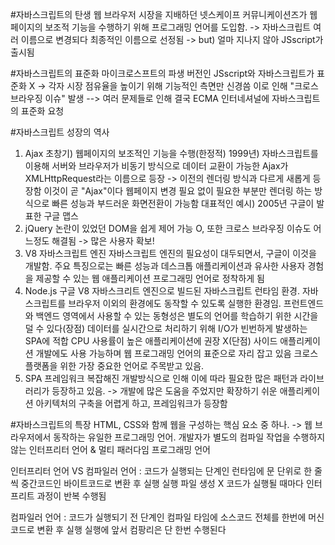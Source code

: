 #자바스크립트의 탄생
웹 브라우저 시장을 지배하던 넷스케이프 커뮤니케이션즈가 웹페이지의 보조적 기능을 수행하기 위해 프로그래밍 언어를 도입함. -> 자바스크립트
여러 이름으로 변경되다 최종적인 이름으로 선정됨 -> but) 얼마 지나지 않아 JSscript가 출시됨

#자바스크립트의 표준화
마이크로스프트의 파생 버전인 JSscript와 자바스크립트가 표준화 X -> 각자 시장 점유율을 높이기 위해 기능적인 측면만 신경씀
이로 인해 "크로스 브라우징 이슈" 발생 --> 여러 문제들로 인해 결국 ECMA 인터네셔널에 자바스크립트의 표준화 요청

#자바스크립트 성장의 역사
1. Ajax
초창기) 웹페이지의 보조적인 기능을 수행(한정적)
1999년) 자바스크립트를 이용해 서버와 브라우저가 비동기 방식으로 데이터 교환이 가능한 Ajax가 XMLHttpRequest라는 이름으로 등장
-> 이전의 렌더링 방식과 다르게 새롭게 등장함 이것이 곧 "Ajax"이다
웹페이지 변경 필요 없이 필요한 부분만 렌더링 하는 방식으로 빠른 성능과 부드러운 화면전환이 가능함
대표적인 예시) 2005년 구글이 발표한 구글 맵스
2. jQuery
논란이 있었던 DOM을 쉽게 제어 가능 O, 또한 크로스 브라우징 이슈도 어느정도 해결됨 -> 많은 사용자 확보!
3. V8 자바스크립트 엔진
자바스크립트 엔진의 필요성이 대두되면서, 구글이 이것을 개발함.
주요 특징으로는 빠른 성능과 데스크톱 애플리케이션과 유사한 사용자 경험을 제공할 수 있는 웹 애플리케이션 프로그래밍 언어로 정착하게 됨
4. Node.js
구글 V8 자바스크리트 엔진으로 빌드된 자바스크립트 런타임 환경.
자바스크립트를 브라우저 이외의 환경에도 동작할 수 있도록 실행한 환경임.
프런트엔드와 백엔드 영역에서 사용할 수 있는 동형성은 별도의 언어를 학습하기 위한 시간을 덜 수 있다(장점)
데이터를 실시간으로 처리하기 위해 I/O가 빈번하게 발생하는 SPA에 적합
CPU 사용률이 높은 애플리케이션에 권장 X(단점)
사이드 애플리케이션 개발에도 사용 가능하며 웹 프로그래밍 언어의 표준으로 자리 잡고 있음
크로스 플랫폼을 위한 가장 중요한 언어로 주목받고 있음.
5. SPA 프레임워크
복잡해진 개발방식으로 인해 이에 따라 필요한 많은 패턴과 라이브러리가 등장하고 있음. -> 개발에 많은 도움을 주었지만 확장하기 쉬운 애플리케이션 아키텍처의 구축을 어렵게 하고, 프레임워크가 등장함


#자바스크립트의 특장
HTML, CSS와 함께 웹을 구성하는 핵심 요소 중 하나. -> 웹 브라우저에서 동작하는 유일한 프로그래밍 언어.
개발자가 별도의 컴파일 작업을 수행하지 않는 인터프리터 언어 & 멀티 패러다임 프로그래밍 언어

인터프리터 언어 VS 컴파일러 언어
: 코드가 실행되는 단계인 런타임에 문 단위로 한 줄씩 중간코드인 바이트코드로 변환 후 실행
실행 파일 생성 X
코드가 실행될 때마다 인터프리트 과정이 반복 수행됨

컴파일러 언어
: 코드가 실행되기 전 단계인 컴파일 타임에 소스코드 전체를 한번에 머신 코드로 변환 후 실행
실행에 앞서 컴팡리은 단 한번 수행된다


